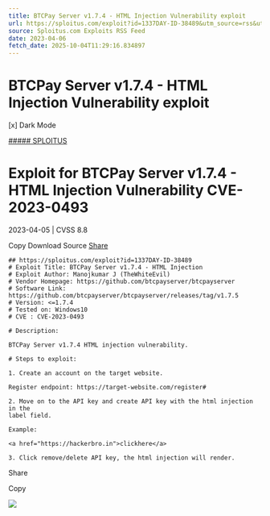 ```yaml
---
title: BTCPay Server v1.7.4 - HTML Injection Vulnerability exploit
url: https://sploitus.com/exploit?id=1337DAY-ID-38489&utm_source=rss&utm_medium=rss
source: Sploitus.com Exploits RSS Feed
date: 2023-04-06
fetch_date: 2025-10-04T11:29:16.834897
---
```


# BTCPay Server v1.7.4 - HTML Injection Vulnerability exploit

[x]
Dark Mode

[##### SPLOITUS](/)

# Exploit for BTCPay Server v1.7.4 - HTML Injection Vulnerability CVE-2023-0493

2023-04-05 | CVSS 8.8

Copy
Download
Source
[Share](#share-url)

```
## https://sploitus.com/exploit?id=1337DAY-ID-38489
# Exploit Title: BTCPay Server v1.7.4 - HTML Injection
# Exploit Author: Manojkumar J (TheWhiteEvil)
# Vendor Homepage: https://github.com/btcpayserver/btcpayserver
# Software Link:
https://github.com/btcpayserver/btcpayserver/releases/tag/v1.7.5
# Version: <=1.7.4
# Tested on: Windows10
# CVE : CVE-2023-0493

# Description:

BTCPay Server v1.7.4 HTML injection vulnerability.

# Steps to exploit:

1. Create an account on the target website.

Register endpoint: https://target-website.com/register#

2. Move on to the API key and create API key with the html injection in the
label field.

Example:

<a href="https://hackerbro.in">clickhere</a>

3. Click remove/delete API key, the html injection will render.
```

Share

Copy

![](https://mc.yandex.ru/watch/54912310)